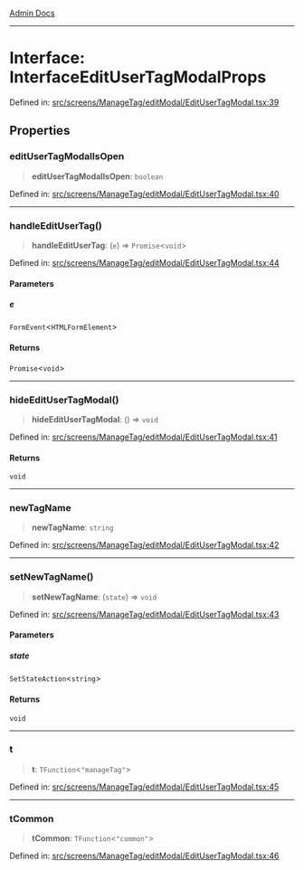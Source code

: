 [Admin Docs](/)

***

# Interface: InterfaceEditUserTagModalProps

Defined in: [src/screens/ManageTag/editModal/EditUserTagModal.tsx:39](https://github.com/PalisadoesFoundation/talawa-admin/blob/main/src/screens/ManageTag/editModal/EditUserTagModal.tsx#L39)

## Properties

### editUserTagModalIsOpen

> **editUserTagModalIsOpen**: `boolean`

Defined in: [src/screens/ManageTag/editModal/EditUserTagModal.tsx:40](https://github.com/PalisadoesFoundation/talawa-admin/blob/main/src/screens/ManageTag/editModal/EditUserTagModal.tsx#L40)

***

### handleEditUserTag()

> **handleEditUserTag**: (`e`) => `Promise`\<`void`\>

Defined in: [src/screens/ManageTag/editModal/EditUserTagModal.tsx:44](https://github.com/PalisadoesFoundation/talawa-admin/blob/main/src/screens/ManageTag/editModal/EditUserTagModal.tsx#L44)

#### Parameters

##### e

`FormEvent`\<`HTMLFormElement`\>

#### Returns

`Promise`\<`void`\>

***

### hideEditUserTagModal()

> **hideEditUserTagModal**: () => `void`

Defined in: [src/screens/ManageTag/editModal/EditUserTagModal.tsx:41](https://github.com/PalisadoesFoundation/talawa-admin/blob/main/src/screens/ManageTag/editModal/EditUserTagModal.tsx#L41)

#### Returns

`void`

***

### newTagName

> **newTagName**: `string`

Defined in: [src/screens/ManageTag/editModal/EditUserTagModal.tsx:42](https://github.com/PalisadoesFoundation/talawa-admin/blob/main/src/screens/ManageTag/editModal/EditUserTagModal.tsx#L42)

***

### setNewTagName()

> **setNewTagName**: (`state`) => `void`

Defined in: [src/screens/ManageTag/editModal/EditUserTagModal.tsx:43](https://github.com/PalisadoesFoundation/talawa-admin/blob/main/src/screens/ManageTag/editModal/EditUserTagModal.tsx#L43)

#### Parameters

##### state

`SetStateAction`\<`string`\>

#### Returns

`void`

***

### t

> **t**: `TFunction`\<`"manageTag"`\>

Defined in: [src/screens/ManageTag/editModal/EditUserTagModal.tsx:45](https://github.com/PalisadoesFoundation/talawa-admin/blob/main/src/screens/ManageTag/editModal/EditUserTagModal.tsx#L45)

***

### tCommon

> **tCommon**: `TFunction`\<`"common"`\>

Defined in: [src/screens/ManageTag/editModal/EditUserTagModal.tsx:46](https://github.com/PalisadoesFoundation/talawa-admin/blob/main/src/screens/ManageTag/editModal/EditUserTagModal.tsx#L46)
